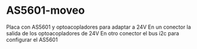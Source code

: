# AS5601-moveo
Placa con AS5601 y optoacopladores para adaptar a 24V
En un conector la salida de los optoacopladores de 24V
En otro conector el bus i2c para configurar el AS5601
